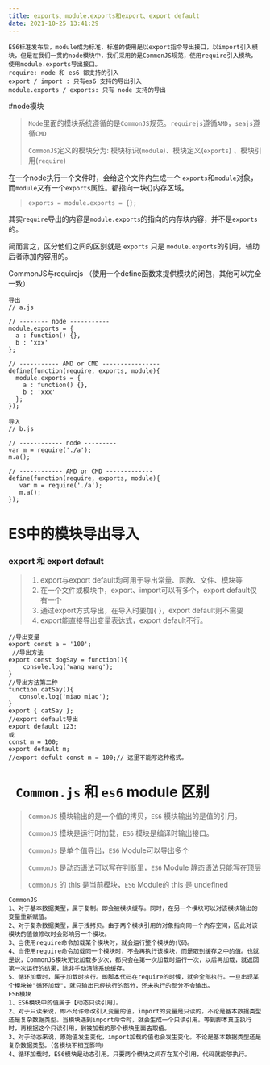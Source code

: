 ```yaml
---
title: exports、module.exports和export、export default
date: 2021-10-25 13:41:29
---
```


```
ES6标准发布后，module成为标准，标准的使用是以export指令导出接口，以import引入模块，但是在我们一贯的node模块中，我们采用的是CommonJS规范，使用require引入模块，使用module.exports导出接口。
require: node 和 es6 都支持的引入
export / import : 只有es6 支持的导出引入
module.exports / exports: 只有 node 支持的导出
```

#node模块

> `Node`里面的模块系统遵循的是`CommonJS`规范。`requirejs`遵循`AMD`，`seajs`遵循`CMD`
>
> `CommonJS`定义的模块分为: 模块标识(`module`)、模块定义(`exports`) 、模块引用(`require`)

在一个node执行一个文件时，会给这个文件内生成一个 `exports`和`module`对象，
而`module`又有一个`exports`属性。都指向一块{}内存区域。

> ```abnf
> exports = module.exports = {};
> ```

其实`require`导出的内容是`module.exports`的指向的内存块内容，并不是`exports`的。

简而言之，区分他们之间的区别就是 `exports` 只是 `module.exports`的引用，辅助后者添加内容用的。

CommonJS与requirejs  （使用一个define函数来提供模块的闭包，其他可以完全一致）

```
导出
// a.js

// -------- node -----------
module.exports = {
  a : function() {},
  b : 'xxx'
};

// ----------- AMD or CMD ----------------
define(function(require, exports, module){
  module.exports = {
    a : function() {},
    b : 'xxx'
  };
});

导入
// b.js

// ------------ node ---------
var m = require('./a');
m.a();

// ------------ AMD or CMD -------------
define(function(require, exports, module){
   var m = require('./a');
   m.a();
});
```



# ES中的模块导出导入

### export 和 export default

> 1. export与export default均可用于导出常量、函数、文件、模块等
> 2. 在一个文件或模块中，export、import可以有多个，export default仅有一个
> 3. 通过export方式导出，在导入时要加{ }，export default则不需要
> 4. export能直接导出变量表达式，export default不行。

```
//导出变量
export const a = '100';  
 //导出方法
export const dogSay = function(){ 
    console.log('wang wang');
}
//导出方法第二种
function catSay(){
   console.log('miao miao'); 
}
export { catSay };
//export default导出
export default 123;
或
const m = 100;
export default m; 
//export defult const m = 100;// 这里不能写这种格式。
```

# ` Common.js` 和 `es6` module 区别

> `CommonJS` 模块输出的是一个值的拷贝，`ES6` 模块输出的是值的引用。
>
> `CommonJS` 模块是运行时加载，`ES6` 模块是编译时输出接口。
>
> `CommonJs` 是单个值导出，`ES6` Module可以导出多个
>
> `CommonJs` 是动态语法可以写在判断里，`ES6` Module 静态语法只能写在顶层
>
> `CommonJs` 的 this 是当前模块，`ES6` Module的 this 是 undefined

```
CommonJS
1、对于基本数据类型，属于复制。即会被模块缓存。同时，在另一个模块可以对该模块输出的变量重新赋值。
2、对于复杂数据类型，属于浅拷贝。由于两个模块引用的对象指向同一个内存空间，因此对该模块的值做修改时会影响另一个模块。
3、当使用require命令加载某个模块时，就会运行整个模块的代码。
4、当使用require命令加载同一个模块时，不会再执行该模块，而是取到缓存之中的值。也就是说，CommonJS模块无论加载多少次，都只会在第一次加载时运行一次，以后再加载，就返回第一次运行的结果，除非手动清除系统缓存。
5、循环加载时，属于加载时执行。即脚本代码在require的时候，就会全部执行。一旦出现某个模块被"循环加载"，就只输出已经执行的部分，还未执行的部分不会输出。
ES6模块
1、ES6模块中的值属于【动态只读引用】。
2、对于只读来说，即不允许修改引入变量的值，import的变量是只读的，不论是基本数据类型还是复杂数据类型。当模块遇到import命令时，就会生成一个只读引用。等到脚本真正执行时，再根据这个只读引用，到被加载的那个模块里面去取值。
3、对于动态来说，原始值发生变化，import加载的值也会发生变化。不论是基本数据类型还是复杂数据类型。（各模块不相互影响）
4、循环加载时，ES6模块是动态引用。只要两个模块之间存在某个引用，代码就能够执行。
```

